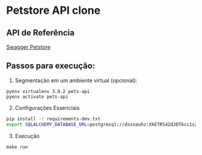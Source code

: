 # Petstore API clone

## API de Referência

[Swagger Petstore](https://petstore.swagger.io/#/)

## Passos para execução:

1. Segmentação em um ambiente virtual (opcional):

```
pyenv virtualenv 3.9.2 pets-api
pyenv activate pets-api
```

2. Configurações Essenciais

```sh
pip install -r requirements-dev.txt
export SQLALCHEMY_DATABASE_URL=postgresql://dssseuhz:XkETRS4ZdJDT6cc1sZOI8VwaxkrqgdSr@tuffi.db.elephantsql.com:5432/dssseuhz
```
3. Execução

```
make run
```
